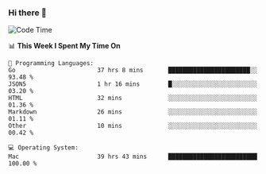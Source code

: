 ### Hi there 👋

<!--
**CrazyCollin/crazycollin** is a ✨ _special_ ✨ repository because its `README.md` (this file) appears on your GitHub profile.

Here are some ideas to get you started:

- 🔭 I’m currently working on ...
- 🌱 I’m currently learning ...
- 👯 I’m looking to collaborate on ...
- 🤔 I’m looking for help with ...
- 💬 Ask me about ...
- 📫 How to reach me: ...
- 😄 Pronouns: ...
- ⚡ Fun fact: ...
-->

<!--START_SECTION:waka-->
![Code Time](http://img.shields.io/badge/Code%20Time-4%2C642%20hrs%2019%20mins-blue)

📊 **This Week I Spent My Time On** 

```text
💬 Programming Languages: 
Go                       37 hrs 8 mins       ███████████████████████░░   93.48 % 
JSON5                    1 hr 16 mins        █░░░░░░░░░░░░░░░░░░░░░░░░   03.20 % 
HTML                     32 mins             ░░░░░░░░░░░░░░░░░░░░░░░░░   01.36 % 
Markdown                 26 mins             ░░░░░░░░░░░░░░░░░░░░░░░░░   01.11 % 
Other                    10 mins             ░░░░░░░░░░░░░░░░░░░░░░░░░   00.42 % 

💻 Operating System: 
Mac                      39 hrs 43 mins      █████████████████████████   100.00 % 
```


<!--END_SECTION:waka-->
